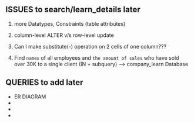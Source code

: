 ## ISSUES to search/learn_details later

1. more Datatypes, Constraints (table attributes)

4. column-level ALTER v/s row-level update

5. Can I make substitute(-) operation on 2 cells of one column???

6. Find `names` of all employees and `the amount of sales` who have sold over 30K to a single client (IN +
   subquery)  --> company_learn Database


## QUERIES to add later

- ER DIAGRAM
-
-
-
